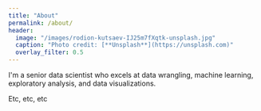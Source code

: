 ```yaml
---
title: "About"
permalink: /about/
header:
  image: "/images/rodion-kutsaev-IJ25m7fXqtk-unsplash.jpg"
  caption: "Photo credit: [**Unsplash**](https://unsplash.com)"
  overlay_filter: 0.5
---
```


I'm a senior data scientist who excels at data wrangling, machine learning, exploratory analysis, and data visualizations.

Etc, etc, etc
